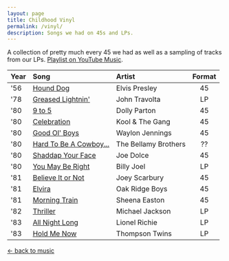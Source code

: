 ```yaml
---
layout: page
title: Childhood Vinyl
permalink: /vinyl/
description: Songs we had on 45s and LPs.
---
```

A collection of pretty much every 45 we had as well as a sampling of tracks from our LPs. [Playlist on YouTube Music](https://music.youtube.com/playlist?list=PL_64Fz1c-ODJ2uvCZrwtgi-B-lCZSHh_3&si=M0ymh_HJvJizhnXD).

| Year | Song | Artist | Format |
| :--- | :--- | :--- | :----: |
| '56 | [Hound Dog](https://music.youtube.com/watch?v=C9TMu-1_TBs) | Elvis Presley | 45 |
| '78 | [Greased Lightnin'](https://music.youtube.com/watch?v=Y1ChbwFlyuE) | John Travolta | LP |
| '80 | [9 to 5](https://music.youtube.com/watch?v=E4OzdyxbOuU) | Dolly Parton | 45 |
| '80 | [Celebration](https://music.youtube.com/watch?v=TBS6gAtj8gE) | Kool & The Gang | 45 |
| '80 | [Good Ol' Boys](https://music.youtube.com/watch?v=VY4Ij8ql2kE) | Waylon Jennings | 45 |
| '80 | [Hard To Be A Cowboy...](https://music.youtube.com/watch?v=hrpzoP-1gis) | The Bellamy Brothers | ?? |
| '80 | [Shaddap Your Face](https://music.youtube.com/watch?v=hSWwfqj0vp4) | Joe Dolce | 45 |
| '80 | [You May Be Right](https://music.youtube.com/watch?v=Jpt57dZ2CpE) | Billy Joel | LP |
| '81 | [Believe It or Not](https://music.youtube.com/watch?v=WqF5M7IK7I0) | Joey Scarbury | 45 |
| '81 | [Elvira](https://music.youtube.com/watch?v=78StTWsq9ag) | Oak Ridge Boys | 45 |
| '81 | [Morning Train](https://music.youtube.com/watch?v=-dNtJZe9A5Q) | Sheena Easton | 45 |
| '82 | [Thriller](https://music.youtube.com/watch?v=Z85lxckrtzg) | Michael Jackson | LP |
| '83 | [All Night Long](https://music.youtube.com/watch?v=BBaZEnYv-HM) | Lionel Richie | LP |
| '83 | [Hold Me Now](https://music.youtube.com/watch?v=_Rf8prOU5yw) | Thompson Twins | LP |

<p><a class="muted small" href="/music/">← back to music</a>